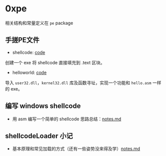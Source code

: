 # 0xpe

相关结构和常量定义在 `pe` package

## 手搓PE文件
- shellcode: [code](./pe-demo/shellcode)

创建一个 exe 将 shellcode 直接填充到 .text 区块。

- helloworld: [code](./pe-demo/helloworld)

导入 `user32.dll`，`kernel32.dll` 库及函数寻址，实现一个功能和 `hello.asm` 一样的 exe。

## 编写 windows shellcode

- 用 asm 编写一个简单的 shellcode 思路总结：[notes.md](./shellcode/shellcode-notes.md)

## shellcodeLoader 小记

- 基本原理和常见加载的方式（还有一些姿势没来得及学）[notes.md](./shellcodeLoader/shellcode-loader-notes.md)